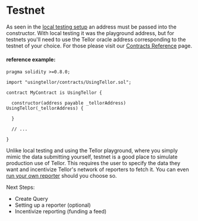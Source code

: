 # Testnet

As seen in the [local testing setup](localtesting.md) an address must be passed into the constructor.  With local testing it was the playground address, but for testnets you'll need to use the Tellor oracle address corresponding to the testnet of your choice.  For those please visit our [Contracts Reference](../the-basics/contracts-reference.md) page.

#### reference example:

```solidity
pragma solidity >=0.8.0;

import "usingtellor/contracts/UsingTellor.sol";

contract MyContract is UsingTellor {

  constructor(address payable _tellorAddress) UsingTellor(_tellorAddress) {

  }

  // ...

}
```

Unlike local testing and using the Tellor playground, where you simply mimic the data submitting yourself, testnet is a good place to simulate production use of Tellor.   This requires the user to specify the data they want and incentivize Tellor's network of reporters to fetch it.  You can even [run your own reporter](../reporting-data/becoming-a-reporter.md) should you choose so. &#x20;

Next Steps:

* Create Query
* Setting up a reporter (optional)
* Incentivize reporting (funding a feed)
